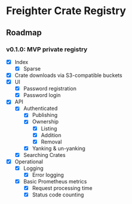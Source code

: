 # Freighter Crate Registry


## Roadmap
### v0.1.0: MVP private registry
- [X] Index
  - [x] Sparse
- [X] Crate downloads via S3-compatible buckets
- [X] UI
  - [X] Password registration
  - [X] Password login
- [X] API
  - [X] Authenticated
    - [X] Publishing
    - [X] Ownership
      - [X] Listing
      - [X] Addition
      - [X] Removal
    - [X] Yanking & un-yanking
  - [X] Searching Crates
- [X] Operational
  - [X] Logging
    - [X] Error logging
  - [X] Basic Prometheus metrics
    - [X] Request processing time
    - [X] Status code counting

